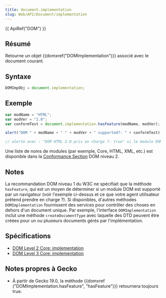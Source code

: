 ```yaml
---
title: document.implementation
slug: Web/API/Document/implementation
---
```


{{ ApiRef("DOM") }}

## Résumé

Retourne un objet {{domxref("DOMImplementation")}} associé avec le document courant.

## Syntaxe

```js
DOMImpObj = document.implementation;
```

## Exemple

```js
var modName = "HTML";
var modVer = "2.0";
var conformTest = document.implementation.hasFeature(modName, modVer);

alert("DOM " + modName + " " + modVer + " supported?: " + conformTest);

// alerte avec : "DOM HTML 2.0 pris en charge ?: true" si le module DOM niveau 2 HTML est pris en charge.
```

Une liste de noms de modules (par exemple, Core, HTML, XML, etc.) est disponible dans la [Conformance Section](https://www.w3.org/TR/DOM-Level-2-Core/introduction.html#ID-Conformance-h2) DOM niveau 2.

## Notes

La recommandation DOM niveau 1 du W3C ne spécifiait que la méthode `hasFeature`, qui est un moyen de déterminer si un module DOM est supporté par un navigateur (voir l'exemple ci-dessus et ce que votre agent utilisateur prétend prendre en charge ?). Si disponibles, d'autres méthodes `DOMImplementation` fournissent des services pour contrôler des choses en dehors d'un document unique. Par exemple, l'interface `DOMImplementation` inclut une méthode `createDocumentType` avec laquelle des DTD peuvent être créées pour un ou plusieurs documents gérés par l'implémentation.

## Spécifications

- [DOM Level 2 Core: implementation](https://www.w3.org/TR/DOM-Level-2-Core/core.html#ID-102161490)
- [DOM Level 3 Core: implementation](https://www.w3.org/TR/DOM-Level-3-Core/core.html#ID-102161490)

## Notes propres à Gecko

- À partir de Gecko 19.0, la méthode {{domxref ("DOMImplementation.hasFeature", "hasFeature")}} retournera toujours true.
